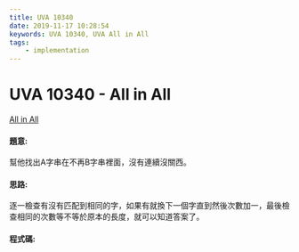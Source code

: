 ```yaml
---
title: UVA 10340
date: 2019-11-17 10:28:54
keywords: UVA 10340, UVA All in All
tags:
    - implementation
---
```

# UVA 10340 - All in All
[All in All](https://onlinejudge.org/external/103/10340.pdf)

#### 題意:
幫他找出A字串在不再B字串裡面，沒有連續沒關西。
<!-- more -->
#### 思路:
逐一檢查有沒有匹配到相同的字，如果有就換下一個字直到然後次數加一，最後檢查相同的次數等不等於原本的長度，就可以知道答案了。

#### 程式碼:
<script src="https://gist.github.com/Daviswww/8f601b9d5c30cf3a6bd30a1c93650b31.js"></script>